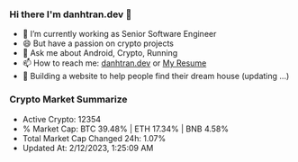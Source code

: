 ### Hi there I'm danhtran.dev 👋

- 🔭 I’m currently working as Senior Software Engineer
- 😄 But have a passion on crypto projects
- 💬 Ask me about Android, Crypto, Running 
- 📫 How to reach me: <a href="https://danhtran.dev" target="_blank">danhtran.dev</a> or <a href="Dan-Resume.pdf" target="_blank">My Resume</a>
- 🌱 Building a website to help people find their dream house (updating ...)

### Crypto Market Summarize
- Active Crypto: 12354
- % Market Cap: BTC 39.48% | ETH 17.34% | BNB 4.58%
- Total Market Cap Changed 24h: 1.07%
- Updated At: 2/12/2023, 1:25:09 AM
